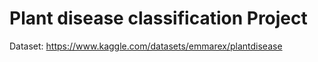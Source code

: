 # Plant disease classification Project
Dataset: https://www.kaggle.com/datasets/emmarex/plantdisease
